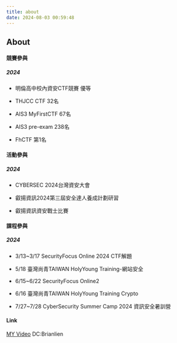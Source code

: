 ```yaml
---
title: about
date: 2024-08-03 00:59:48
---
```

About
---

#### 競賽參與
##### 2024
- 明倫高中校內資安CTF競賽 優等 

- THJCC CTF 32名 

- AIS3 MyFirstCTF 67名 

- AIS3 pre-exam 238名 

- FhCTF 第1名 

#### 活動參與
##### 2024
- CYBERSEC 2024台灣資安大會 

- 叡揚資訊2024第三屆安全達人養成計劃研習 

- 叡揚資訊資安戰士比賽 

#### 課程參與
##### 2024
- 3/13~3/17 SecurityFocus Online 2024 CTF解題 

- 5/18 臺灣尚青TAIWAN HolyYoung Training-網站安全 

- 6/15~6/22 SecurityFocus Online2 

- 6/16 臺灣尚青TAIWAN HolyYoung Training Crypto 

- 7/27~7/28 CyberSecurity Summer Camp 2024 資訊安全暑訓營

#### Link
[MY Video](https://www.youtube.com/watch?v=IqFDF6Njj1w)
DC:Brianlien